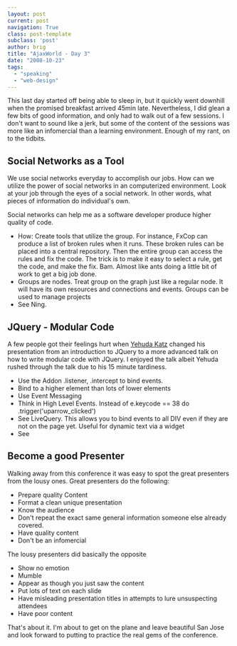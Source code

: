 ```yaml
---
layout: post
current: post
navigation: True
class: post-template
subclass: 'post'
author: brig
title: "AjaxWorld - Day 3"
date: "2008-10-23"
tags:
  - "speaking"
  - "web-design"
---
```


This last day started off being able to sleep in, but it quickly went downhill when the promised breakfast arrived 45min late. Nevertheless, I did glean a few bits of good information, and only had to walk out of a few sessions. I don't want to sound like a jerk, but some of the content of the sessions was more like an infomercial than a learning environment. Enough of my rant, on to the tidbits.

## Social Networks as a Tool

We use social networks everyday to accomplish our jobs. How can we utilize the power of social networks in an computerized environment. Look at your job through the eyes of a social network. In other words, what pieces of information do individual's own.

Social networks can help me as a software developer produce higher quality of code.

- How: Create tools that utilize the group. For instance, FxCop can produce a list of broken rules when it runs. These broken rules can be placed into a central repository. Then the entire group can access the rules and fix the code. The trick is to make it easy to select a rule, get the code, and make the fix. Bam. Almost like ants doing a little bit of work to get a big job done.
- Groups are nodes. Treat group on the graph just like a regular node. It will have its own resources and connections and events. Groups can be used to manage projects
- See Ning.

## JQuery - Modular Code

A few people got their feelings hurt when [Yehuda Katz](http://www.yehudakatz.com/) changed his presentation from an introduction to JQuery to a more advanced talk on how to write modular code with JQuery. I enjoyed the talk albeit Yehuda rushed through the talk due to his 15 minute tardiness.

- Use the Addon .listener, .intercept to bind events.
- Bind to a higher element than lots of lower elements
- Use Event Messaging
- Think in High Level Events. Instead of e.keycode == 38 do .trigger('uparrow_clicked')
- See LiveQuery. This allows you to bind events to all DIV even if they are not on the page yet. Useful for dynamic text via a widget
- See

## Become a good Presenter

Walking away from this conference it was easy to spot the great presenters from the lousy ones. Great presenters do the following:

- Prepare quality Content
- Format a clean unique presentation
- Know the audience
- Don't repeat the exact same general information someone else already covered.
- Have quality content
- Don't be an infomercial

The lousy presenters did basically the opposite

- Show no emotion
- Mumble
- Appear as though you just saw the content
- Put lots of text on each slide
- Have misleading presentation titles in attempts to lure unsuspecting attendees
- Have poor content

That's about it. I'm about to get on the plane and leave beautiful San Jose and look forward to putting to practice the real gems of the conference.
